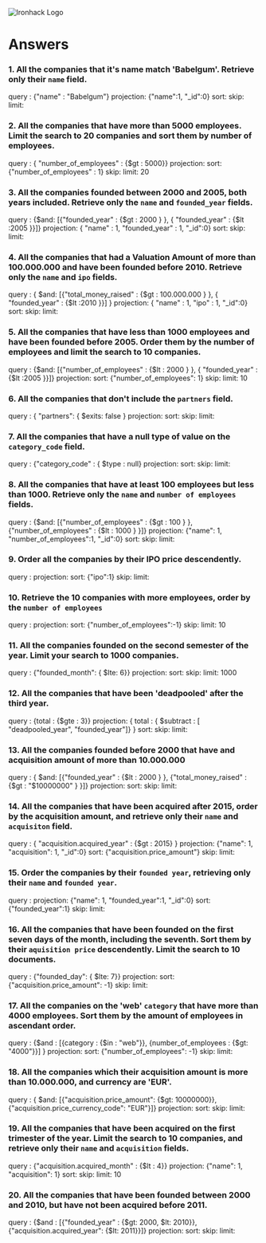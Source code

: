![Ironhack Logo](https://i.imgur.com/1QgrNNw.png)

# Answers

### 1. All the companies that it's name match 'Babelgum'. Retrieve only their `name` field.

query : {"name" : "Babelgum"}
projection: {"name":1, "_id":0}
sort:
skip:
limit:


### 2. All the companies that have more than 5000 employees. Limit the search to 20 companies and sort them by **number of employees**.

query : { "number_of_employees" : {$gt : 5000}}
projection:
sort: {"number_of_employees" : 1}
skip:
limit: 20

### 3. All the companies founded between 2000 and 2005, both years included. Retrieve only the `name` and `founded_year` fields.

query : {$and: [{"founded_year" : {$gt : 2000 } }, { "founded_year" : {$lt :2005 }}]}
projection: { "name" : 1, "founded_year" : 1, "_id":0}
sort:
skip:
limit:

### 4. All the companies that had a Valuation Amount of more than 100.000.000 and have been founded before 2010. Retrieve only the `name` and `ipo` fields.

query : { $and: [{"total_money_raised" : {$gt : 100.000.000 } }, { "founded_year" : {$lt :2010 }}] }
projection: { "name" : 1, "ipo" : 1, "_id":0}
sort:
skip:
limit:

### 5. All the companies that have less than 1000 employees and have been founded before 2005. Order them by the number of employees and limit the search to 10 companies.

query : {$and: [{"number_of_employees" : {$lt : 2000 } }, { "founded_year" : {$lt :2005 }}]}
projection:
sort: {"number_of_employees": 1}
skip:
limit: 10

### 6. All the companies that don't include the `partners` field.

query : { "partners": { $exits: false }
projection:
sort:
skip:
limit:

### 7. All the companies that have a null type of value on the `category_code` field.

query : {"category_code" : { $type : null}
projection:
sort:
skip:
limit:

### 8. All the companies that have at least 100 employees but less than 1000. Retrieve only the `name` and `number of employees` fields.

query : {$and: [{"number_of_employees" : {$gt : 100 } }, {"number_of_employees" : {$lt : 1000 } }]}
projection: {"name": 1, "number_of_employees":1, "_id":0}
sort:
skip:
limit:

### 9. Order all the companies by their IPO price descendently.

query :
projection:
sort: {"ipo":1}
skip:
limit:

### 10. Retrieve the 10 companies with more employees, order by the `number of employees`

query :
projection:
sort: {"number_of_employees":-1}
skip:
limit: 10

### 11. All the companies founded on the second semester of the year. Limit your search to 1000 companies.

query : {"founded_month": { $lte: 6}}
projection:
sort:
skip:
limit: 1000

### 12. All the companies that have been 'deadpooled' after the third year.

query : {total : {$gte : 3}}
projection: { total : { $subtract : [ "deadpooled_year",  "founded_year"]}  }
sort:
skip:
limit:

### 13. All the companies founded before 2000 that have and acquisition amount of more than 10.000.000

query : { $and: [{"founded_year" : {$lt : 2000 } }, {"total_money_raised" : {$gt : "$10000000" } }]}
projection:
sort:
skip:
limit:

### 14. All the companies that have been acquired after 2015, order by the acquisition amount, and retrieve only their `name` and `acquisiton` field.

query : { "acquisition.acquired_year" : {$gt : 2015} }
projection: {"name": 1, "acquisition": 1, "_id":0}
sort: {"acquisition.price_amount"}
skip:
limit:

### 15. Order the companies by their `founded year`, retrieving only their `name` and `founded year`.

query :
projection: {"name": 1, "founded_year":1, "_id":0}
sort: {"founded_year":1}
skip:
limit:

### 16. All the companies that have been founded on the first seven days of the month, including the seventh. Sort them by their `aquisition price` descendently. Limit the search to 10 documents.

query : {"founded_day": { $lte: 7}}
projection:
sort: {"acquisition.price_amount": -1}
skip:
limit:

### 17. All the companies on the 'web' `category` that have more than 4000 employees. Sort them by the amount of employees in ascendant order.

query :  {$and : [{category : {$in : "web"}}, {number_of_employees : {$gt: "4000"}}] }
projection:
sort: {"number_of_employees": -1}
skip:
limit:

### 18. All the companies which their acquisition amount is more than 10.000.000, and currency are 'EUR'.

query : { $and: [{"acquisition.price_amount": {$gt: 10000000}}, {"acquisition.price_currency_code": "EUR"}]}
projection:
sort:
skip:
limit:

### 19. All the companies that have been acquired on the first trimester of the year. Limit the search to 10 companies, and retrieve only their `name` and `acquisition` fields.

query : {"acquisition.acquired_month" : {$lt : 4}}
projection: {"name": 1, "acquisition": 1}
sort:
skip:
limit: 10

### 20. All the companies that have been founded between 2000 and 2010, but have not been acquired before 2011.

query : {$and : [{"founded_year" : {$gt: 2000, $lt: 2010}}, {"acquisition.acquired_year": {$lt: 2011}}]}
projection:
sort:
skip:
limit:
